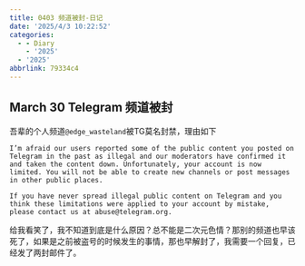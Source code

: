 ```yaml
---
title: 0403 频道被封-日记
date: '2025/4/3 10:22:52'
categories:
  - - Diary
    - '2025'
  - '2025'
abbrlink: 79334c4
---
```


## March 30 Telegram 频道被封

吾辈的个人频道`@edge_wasteland`被TG莫名封禁，理由如下

```
I’m afraid our users reported some of the public content you posted on Telegram in the past as illegal and our moderators have confirmed it and taken the content down. Unfortunately, your account is now limited. You will not be able to create new channels or post messages in other public places. 

If you have never spread illegal public content on Telegram and you think these limitations were applied to your account by mistake, please contact us at abuse@telegram.org.
```

给我看笑了，我不知道到底是什么原因？总不能是二次元色情？那别的频道也早该死了，如果是之前被盗号的时候发生的事情，那也早解封了，我需要一个回复，已经发了两封邮件了。


